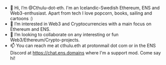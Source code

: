 - 👋 Hi, I’m @Cthulu-dot-eth. I'm an Icelandic-Swedish Ethereum, ENS and Web3-enthusiast.
Apart from tech I love popcorn, books, sailing and cartoons :)
- 👀 I’m interested in Web3 and Cryptocurrencies with a main focus on Ethereum and ENS.
- 💞️ I’m looking to collaborate on any interesting or fun Web3/Ethereum/Crypto-projects.
- 📫 You can reach me at cthulu.eth at protonmail dot com or in the ENS Discord at https://chat.ens.domains where I'm a support mod. Come say hi!

<!---
Cthulu-dot-eth/Cthulu-dot-eth is a ✨ special ✨ repository because its `README.md` (this file) appears on your GitHub profile.
You can click the Preview link to take a look at your changes.
--->
